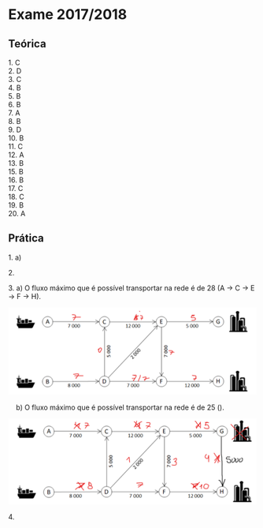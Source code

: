 # Exame 2017/2018

## Teórica

1\. C  
2\. D  
3\. C  
4\. B  
5\. B  
6\. B  
7\. A  
8\. B  
9\. D  
10\. B  
11\. C  
12\. A  
13\. B  
15\. B  
16\. B  
17\. C  
18\. C  
19\. B  
20\. A  

## Prática

1\. a) 

2\.

3\. a) O fluxo máximo que é possível transportar na rede é de 28 (A -> C -> E -> F -> H).

![3a](3a.png)

&nbsp;&nbsp;&nbsp;&nbsp;b) O fluxo máximo que é possível transportar na rede é de 25 ().

![3b](3b.png)

4\.